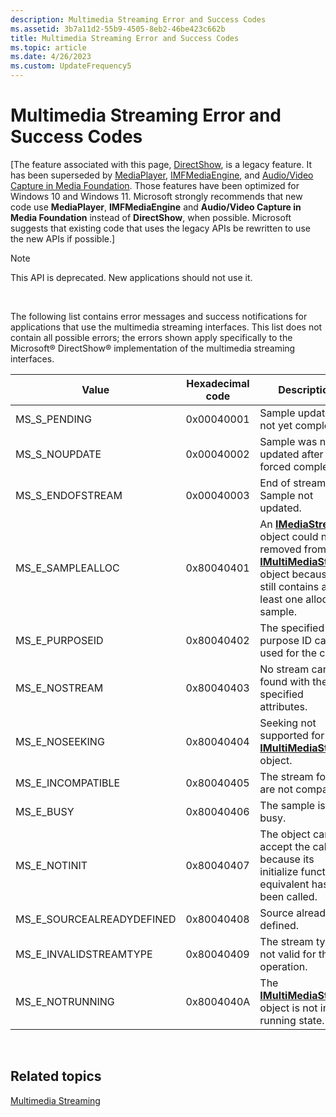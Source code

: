 ```yaml
---
description: Multimedia Streaming Error and Success Codes
ms.assetid: 3b7a11d2-55b9-4505-8eb2-46be423c662b
title: Multimedia Streaming Error and Success Codes
ms.topic: article
ms.date: 4/26/2023
ms.custom: UpdateFrequency5
---
```


# Multimedia Streaming Error and Success Codes

\[The feature associated with this page, [DirectShow](/windows/win32/directshow/directshow), is a legacy feature. It has been superseded by [MediaPlayer](/uwp/api/Windows.Media.Playback.MediaPlayer), [IMFMediaEngine](/windows/win32/api/mfmediaengine/nn-mfmediaengine-imfmediaengine), and [Audio/Video Capture in Media Foundation](/windows/win32/medfound/audio-video-capture-in-media-foundation). Those features have been optimized for Windows 10 and Windows 11. Microsoft strongly recommends that new code use **MediaPlayer**, **IMFMediaEngine** and **Audio/Video Capture in Media Foundation** instead of **DirectShow**, when possible. Microsoft suggests that existing code that uses the legacy APIs be rewritten to use the new APIs if possible.\]

> [!Note]  
> This API is deprecated. New applications should not use it.

 

The following list contains error messages and success notifications for applications that use the multimedia streaming interfaces. This list does not contain all possible errors; the errors shown apply specifically to the Microsoft® DirectShow® implementation of the multimedia streaming interfaces.



| Value                       | Hexadecimal code | Description                                                                                                                                                                                |
|-----------------------------|------------------|--------------------------------------------------------------------------------------------------------------------------------------------------------------------------------------------|
| MS\_S\_PENDING              | 0x00040001       | Sample update is not yet complete.                                                                                                                                                         |
| MS\_S\_NOUPDATE             | 0x00040002       | Sample was not updated after forced completion.                                                                                                                                            |
| MS\_S\_ENDOFSTREAM          | 0x00040003       | End of stream. Sample not updated.                                                                                                                                                         |
| MS\_E\_SAMPLEALLOC          | 0x80040401       | An [**IMediaStream**](/previous-versions/windows/desktop/api/mmstream/nn-mmstream-imediastream) object could not be removed from an [**IMultiMediaStream**](/previous-versions/windows/desktop/api/mmstream/nn-mmstream-imultimediastream) object because it still contains at least one allocated sample. |
| MS\_E\_PURPOSEID            | 0x80040402       | The specified purpose ID can't be used for the call.                                                                                                                                       |
| MS\_E\_NOSTREAM             | 0x80040403       | No stream can be found with the specified attributes.                                                                                                                                      |
| MS\_E\_NOSEEKING            | 0x80040404       | Seeking not supported for this [**IMultiMediaStream**](/previous-versions/windows/desktop/api/mmstream/nn-mmstream-imultimediastream) object.                                                                                                      |
| MS\_E\_INCOMPATIBLE         | 0x80040405       | The stream formats are not compatible.                                                                                                                                                     |
| MS\_E\_BUSY                 | 0x80040406       | The sample is busy.                                                                                                                                                                        |
| MS\_E\_NOTINIT              | 0x80040407       | The object can't accept the call because its initialize function or equivalent has not been called.                                                                                        |
| MS\_E\_SOURCEALREADYDEFINED | 0x80040408       | Source already defined.                                                                                                                                                                    |
| MS\_E\_INVALIDSTREAMTYPE    | 0x80040409       | The stream type is not valid for this operation.                                                                                                                                           |
| MS\_E\_NOTRUNNING           | 0x8004040A       | The [**IMultiMediaStream**](/previous-versions/windows/desktop/api/mmstream/nn-mmstream-imultimediastream) object is not in running state.                                                                                                         |



 

## Related topics

<dl> <dt>

[Multimedia Streaming](multimedia-streaming.md)
</dt> </dl>

 

 



